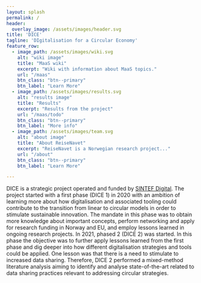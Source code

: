 ```yaml
---
layout: splash
permalink: /
header:
  overlay_image: /assets/images/header.svg
title: 'DICE'
tagline: 'DIgitalisation for a Circular Economy'
feature_row:
  - image_path: /assets/images/wiki.svg
    alt: "wiki image"
    title: "MaaS wiki"
    excerpt: "Wiki with information about MaaS topics."
    url: "/maas"
    btn_class: "btn--primary"
    btn_label: "Learn More"
  - image_path: /assets/images/results.svg
    alt: "results image"
    title: "Results"
    excerpt: "Results from the project"
    url: "/maas/todo"
    btn_class: "btn--primary"
    btn_label: "More info"
  - image_path: /assets/images/team.svg
    alt: "about image"
    title: "About ReiseNavet"
    excerpt: "ReiseNavet is a Norwegian research project..."
    url: "/about"
    btn_class: "btn--primary"
    btn_label: "Learn More"

---
```

DICE is a strategic project operated and funded by [SINTEF Digital](https://www.sintef.no/en/digital/). The project started with a first phase (DICE 1) in 2020 with an ambition of learning more about how digitalisation and associated tooling could contribute to the transition from linear to circular models in order to stimulate sustainable innovation. The mandate in this phase was to obtain more knowledge about important concepts, perform networking and apply for research funding in Norway and EU, and employ lessons learned in ongoing research projects. In 2021, phased 2 (DICE 2) was started. In this phase the objective was to further apply lessons learned from the first phase and dig deeper into how different digitalisation strategies and tools could be applied. One lesson was that there is a need to stimulate to increased data sharing. Therefore, DICE 2 performed a mixed-method literature analysis aiming to identify and analyse state-of-the-art related to data sharing practices relevant to addressing circular strategies. 
